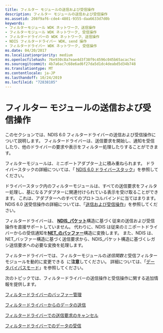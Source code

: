 ```yaml
---
title: フィルター モジュールの送信および受信操作
description: フィルター モジュールの送信および受信操作
ms.assetid: 208f9af6-cde4-4801-9355-daa6633d7d0b
keywords:
- フィルターモジュール WDK ネットワーク、送信操作
- フィルターモジュール WDK ネットワーク, 受信操作
- フィルタードライバーの WDK ネットワーク、送信操作
- NDIS フィルタードライバー WDK、send 操作
- フィルタードライバー WDK ネットワーク, 受信操作
ms.date: 04/20/2017
ms.localizationpriority: medium
ms.openlocfilehash: 76e930c8a7eae4d3f38f9c4596c045b65acac7ec
ms.sourcegitcommit: 4b7a6ac7c68e6ad6f27da5d1dc4deabd5d34b748
ms.translationtype: MT
ms.contentlocale: ja-JP
ms.lasthandoff: 10/24/2019
ms.locfileid: "72838105"
---
```

# <a name="filter-module-send-and-receive-operations"></a>フィルター モジュールの送信および受信操作





このセクションでは、NDIS 6.0 フィルタードライバーの送信および受信操作について説明します。 フィルタードライバーは、送信要求を開始し、通知を受信したり、他のドライバーの要求や表示をフィルター処理したりすることができます。

フィルターモジュールは、ミニポートアダプター上に積み重ねられます。 ドライバースタックの詳細については、「 [NDIS 6.0 ドライバースタック](ndis-driver-stack.md)」を参照してください。

ドライバースタック内のフィルターモジュールは、すべての送信要求をフィルター処理し、基になるアダプターに関連付けられている表示を受け取ることができます。 これは、アダプターへのすべてのプロトコルバインドに当てはまります。 NDIS 6.0 送受信操作の詳細については、「[送信および受信操作](send-and-receive-operations.md)」を参照してください。

フィルタードライバーは、 [**NDIS\_パケット**](https://docs.microsoft.com/previous-versions/windows/hardware/network/ff557086(v=vs.85))構造に基づく従来の送信および受信操作を直接サポートしていません。 代わりに、NDIS は従来のミニポートドライバーからの受信通知を[**NET\_のバッファー**](https://docs.microsoft.com/windows-hardware/drivers/ddi/ndis/ns-ndis-_net_buffer)構造に変換します。 また、NDIS は、NET\_バッファー構造に基づく送信要求から、NDIS\_パケット構造に基づくレガシ送信要求への必要な変換を処理します。

フィルタードライバーでは、フィルターモジュールの*送信関数と*受信フィルターモジュールを動的に変更できる  に**注意**してください。 詳細については、「[データバイパスモード](data-bypass-mode.md)」を参照してください。

 

次のトピックでは、フィルタードライバーの送信操作と受信操作に関する追加情報を提供します。

[フィルタードライバーのバッファー管理](filter-driver-buffer-management.md)

[フィルタードライバーからのデータの送信](sending-data-from-a-filter-driver.md)

[フィルタードライバーでの送信要求のキャンセル](canceling-a-send-request-in-a-filter-driver.md)

[フィルタードライバーでのデータの受信](receiving-data-in-a-filter-driver.md)

 

 





